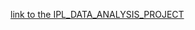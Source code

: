 [ link to the IPL_DATA_ANALYSIS_PROJECT](https://colab.research.google.com/drive/1IV3_f0kGi5uwj1yqTN_K3rJRheipBDmi)

